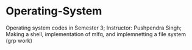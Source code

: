 # Operating-System

Operating system codes in Semester 3;
Instructor: Pushpendra Singh;
Making a shell, implementation of mlfq, and implemnetting a file system
(grp work)
